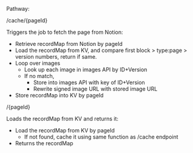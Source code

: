 Pathway:

/cache/{pageId}

Triggers the job to fetch the page from Notion:
- Retrieve recordMap from Notion by pageId
- Load the recordMap from KV, and compare first block > type:page > version numbers, return if same.
- Loop over images
	- Look up each image in images API by ID+Version
	- If no match,
		- Store into images API with key of ID+Version
		- Rewrite signed image URL with stored image URL
- Store recordMap into KV by pageId

/{pageId}

Loads the recordMap from KV and returns it:
- Load the recordMap from KV by pageId
	- If not found, cache it using same function as /cache endpoint
- Returns the recordMap